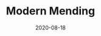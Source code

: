 ---
layout: page
title: Modern Mending
permalink: /modern-mending
domain: modernmending.com
status: live
tags: retail crafts
date: 2020-08-18
---